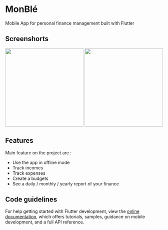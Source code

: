 # MonBlé

Mobile App for personal finance management built with Flutter

## Screenshorts

<p>
<img src="https://user-images.githubusercontent.com/6081388/198905977-b1bd2357-512d-47b6-b03a-8932648970b5.png" width="250"/>
<img src="https://user-images.githubusercontent.com/6081388/198906023-ca88d138-3466-431e-9dc9-c066277a520f.png" width="250"/>
</p>


## Features

Main feature on the project are :


- Use the app in offline mode
- Track incomes
- Track expenses
- Create a budgets
- See a daily / monthly / yearly report of your finance

## Code guidelines
For help getting started with Flutter development, view the
[online documentation](https://docs.flutter.dev/), which offers tutorials,
samples, guidance on mobile development, and a full API reference.
